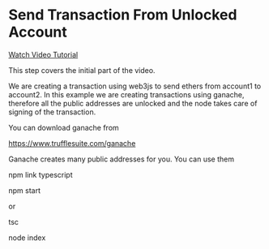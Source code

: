 # Send Transaction From Unlocked Account

[Watch Video Tutorial](https://www.youtube.com/watch?v=uFdjZ-B3GCM&list=PLS5SEs8ZftgXlCGXNfzKdq7nGBcIaVOdN&index=3)


This step covers the initial part of the video.

We are creating a transaction using web3js to send ethers from account1 to account2.
In this example we are creating transactions using ganache, therefore all the public addresses are unlocked and the node takes care of signing of the transaction.

You can download ganache from 

https://www.trufflesuite.com/ganache


Ganache creates many public addresses for you. You can use them

npm link typescript

npm start

or

tsc

node index




